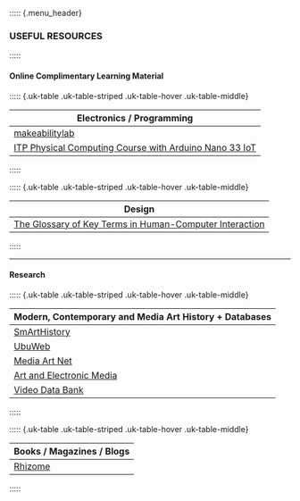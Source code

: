 
::::: {.menu_header}
### USEFUL RESOURCES
:::::

#### Online Complimentary Learning Material

::::: {.uk-table .uk-table-striped .uk-table-hover .uk-table-middle}

| Electronics / Programming |
| ------------- |
| [makeabilitylab](https://makeabilitylab.github.io/physcomp/) |
| [ITP Physical Computing Course with Arduino Nano 33 IoT](https://itp.nyu.edu/physcomp/introduction-to-the-nano-33-iot/) |

:::::

::::: {.uk-table .uk-table-striped .uk-table-hover .uk-table-middle}

| Design |
| ------------- |
| [The Glossary of Key Terms in Human-Computer Interaction](https://www.interaction-design.org/literature/book/the-glossary-of-human-computer-interaction) |

:::::

---

#### Research

::::: {.uk-table .uk-table-striped .uk-table-hover .uk-table-middle}

| Modern, Contemporary and Media Art History + Databases |
| ------------- |
| [SmArtHistory](https://smarthistory.org/) |
| [UbuWeb](https://www.ubu.com/) |
| [Media Art Net](http://www.mediaartnet.org/) |
| [Art and Electronic Media](https://artelectronicmedia.com/en/) |
| [Video Data Bank](https://www.vdb.org/) |

:::::

::::: {.uk-table .uk-table-striped .uk-table-hover .uk-table-middle}

| Books / Magazines / Blogs |
| ------------- |
| [Rhizome](https://rhizome.org/) |

:::::
